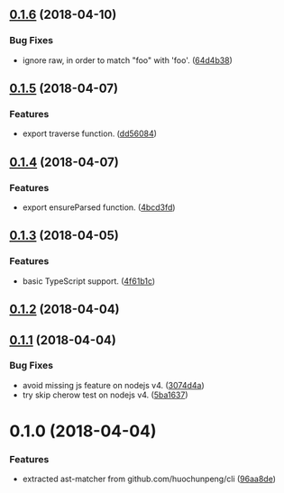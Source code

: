 <a name="0.1.6"></a>
## [0.1.6](https://github.com/huochunpeng/ast-matcher/compare/v0.1.5...v0.1.6) (2018-04-10)


### Bug Fixes

* ignore raw, in order to match "foo" with 'foo'. ([64d4b38](https://github.com/huochunpeng/ast-matcher/commit/64d4b38))



<a name="0.1.5"></a>
## [0.1.5](https://github.com/huochunpeng/ast-matcher/compare/v0.1.4...v0.1.5) (2018-04-07)


### Features

* export traverse function. ([dd56084](https://github.com/huochunpeng/ast-matcher/commit/dd56084))



<a name="0.1.4"></a>
## [0.1.4](https://github.com/huochunpeng/ast-matcher/compare/v0.1.3...v0.1.4) (2018-04-07)


### Features

* export ensureParsed function. ([4bcd3fd](https://github.com/huochunpeng/ast-matcher/commit/4bcd3fd))



<a name="0.1.3"></a>
## [0.1.3](https://github.com/huochunpeng/ast-matcher/compare/v0.1.2...v0.1.3) (2018-04-05)


### Features

* basic TypeScript support. ([4f61b1c](https://github.com/huochunpeng/ast-matcher/commit/4f61b1c))



<a name="0.1.2"></a>
## [0.1.2](https://github.com/huochunpeng/ast-matcher/compare/v0.1.1...v0.1.2) (2018-04-04)



<a name="0.1.1"></a>
## [0.1.1](https://github.com/huochunpeng/ast-matcher/compare/v0.1.0...v0.1.1) (2018-04-04)


### Bug Fixes

* avoid missing js feature on nodejs v4. ([3074d4a](https://github.com/huochunpeng/ast-matcher/commit/3074d4a))
* try skip cherow test on nodejs v4. ([5ba1637](https://github.com/huochunpeng/ast-matcher/commit/5ba1637))



<a name="0.1.0"></a>
# 0.1.0 (2018-04-04)


### Features

* extracted ast-matcher from github.com/huochunpeng/cli ([96aa8de](https://github.com/huochunpeng/ast-matcher/commit/96aa8de))




